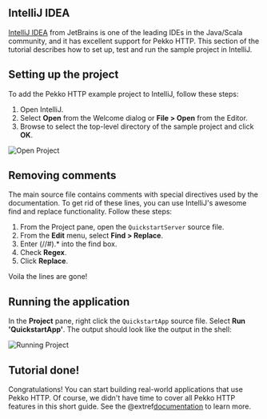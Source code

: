IntelliJ IDEA
-------------

[IntelliJ IDEA](https://www.jetbrains.com/idea/) from JetBrains is one of the leading IDEs in the Java/Scala community, and it has excellent support for Pekko HTTP. This section of the tutorial describes how to set up, test and run the sample project in IntelliJ.

## Setting up the project

To add the Pekko HTTP example project to IntelliJ, follow these steps:

1. Open IntelliJ.
1. Select **Open** from the Welcome dialog or **File &gt; Open** from the Editor.
1. Browse to select the top-level directory of the sample project and click **OK**.

![Open Project](images/idea-open-project.png)

## Removing comments

The main source file contains comments with special directives used by the documentation. To get rid of these lines, you can use IntelliJ's awesome find and replace functionality. Follow these steps:

1. From the Project pane, open the `QuickstartServer` source file.
1. From the **Edit** menu, select **Find &gt; Replace**.
1. Enter (//#).* into the find box.
1. Check **Regex**.
1. Click **Replace**.

Voila the lines are gone!

## Running the application

In the **Project** pane, right click the `QuickstartApp` source file. Select **Run 'QuickstartApp'**. The output should look like the output in the shell:

![Running Project](images/idea-running-project.png)

## Tutorial done!

Congratulations! You can start building real-world applications that use Pekko HTTP. Of course, we didn't have time to cover all Pekko HTTP features in this short guide. See the @extref[documentation](pekko.http:scala/http/index.html) to learn more.
